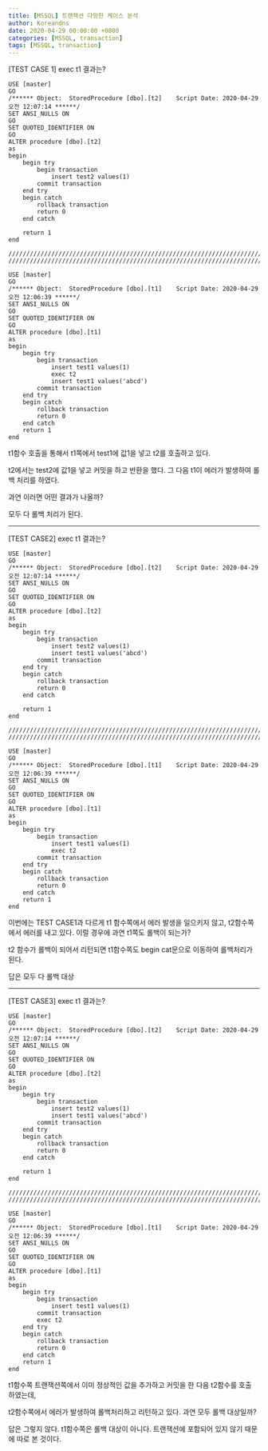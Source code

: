 ```yaml
---
title: [MSSQL] 트랜잭션 다양한 케이스 분석
author: Koreandns
date: 2020-04-29 00:00:00 +0800
categories: [MSSQL, transaction]
tags: [MSSQL, transaction]
---
```




[TEST CASE 1] exec t1 결과는?

```mssql
USE [master]
GO
/****** Object:  StoredProcedure [dbo].[t2]    Script Date: 2020-04-29 오전 12:07:14 ******/
SET ANSI_NULLS ON
GO
SET QUOTED_IDENTIFIER ON
GO
ALTER procedure [dbo].[t2]
as
begin
	begin try
		begin transaction
			insert test2 values(1)
		commit transaction
	end try
	begin catch
		rollback transaction
		return 0
	end catch

	return 1
end

////////////////////////////////////////////////////////////////////////////
////////////////////////////////////////////////////////////////////////////

USE [master]
GO
/****** Object:  StoredProcedure [dbo].[t1]    Script Date: 2020-04-29 오전 12:06:39 ******/
SET ANSI_NULLS ON
GO
SET QUOTED_IDENTIFIER ON
GO
ALTER procedure [dbo].[t1]
as
begin
	begin try
		begin transaction
			insert test1 values(1)
			exec t2
			insert test1 values('abcd')
		commit transaction
	end try
	begin catch
		rollback transaction
		return 0
	end catch
	return 1
end
```

t1함수 호출을 통해서 t1쪽에서 test1에 값1을 넣고 t2를 호출하고 있다.

t2에서는 test2에 값1을 넣고 커밋을 하고 반환을 했다. 그 다음 t1이 에러가 발생하여 롤백 처리를 하였다.



과연 이러면 어떤 결과가 나올까?

모두 다 롤백 처리가 된다.

------



[TEST CASE2] exec t1 결과는?

```mssql
USE [master]
GO
/****** Object:  StoredProcedure [dbo].[t2]    Script Date: 2020-04-29 오전 12:07:14 ******/
SET ANSI_NULLS ON
GO
SET QUOTED_IDENTIFIER ON
GO
ALTER procedure [dbo].[t2]
as
begin
	begin try
		begin transaction
			insert test2 values(1)
			insert test1 values('abcd')
		commit transaction
	end try
	begin catch
		rollback transaction
		return 0
	end catch

	return 1
end

////////////////////////////////////////////////////////////////////////////
////////////////////////////////////////////////////////////////////////////

USE [master]
GO
/****** Object:  StoredProcedure [dbo].[t1]    Script Date: 2020-04-29 오전 12:06:39 ******/
SET ANSI_NULLS ON
GO
SET QUOTED_IDENTIFIER ON
GO
ALTER procedure [dbo].[t1]
as
begin
	begin try
		begin transaction
			insert test1 values(1)
			exec t2
		commit transaction
	end try
	begin catch
		rollback transaction
		return 0
	end catch
	return 1
end
```

이번에는 TEST CASE1과 다르게 t1 함수쪽에서 에러 발생을 일으키지 않고, t2함수쪽에서 에러를 내고 있다. 이럴 경우에 과연 t1쪽도 롤백이 되는가?



t2 함수가 롤백이 되어서 리턴되면 t1함수쪽도 begin cat문으로 이동하여 롤백처리가 된다.

답은 모두 다 롤백 대상

------



[TEST CASE3] exec t1 결과는?

```mssql
USE [master]
GO
/****** Object:  StoredProcedure [dbo].[t2]    Script Date: 2020-04-29 오전 12:07:14 ******/
SET ANSI_NULLS ON
GO
SET QUOTED_IDENTIFIER ON
GO
ALTER procedure [dbo].[t2]
as
begin
	begin try
		begin transaction
			insert test2 values(1)
			insert test1 values('abcd')
		commit transaction
	end try
	begin catch
		rollback transaction
		return 0
	end catch

	return 1
end

////////////////////////////////////////////////////////////////////////////
////////////////////////////////////////////////////////////////////////////

USE [master]
GO
/****** Object:  StoredProcedure [dbo].[t1]    Script Date: 2020-04-29 오전 12:06:39 ******/
SET ANSI_NULLS ON
GO
SET QUOTED_IDENTIFIER ON
GO
ALTER procedure [dbo].[t1]
as
begin
	begin try
		begin transaction
			insert test1 values(1)
		commit transaction
		exec t2
	end try
	begin catch
		rollback transaction
		return 0
	end catch
	return 1
end
```

t1함수쪽 트랜잭션쪽에서 이미 정상적인 값을 추가하고 커밋을 한 다음 t2함수를 호출 하였는데,

t2함수쪽에서 에러가 발생하여 롤백처리하고 리턴하고 있다. 과연 모두 롤백 대상일까?

답은 그렇지 않다. t1함수쪽은 롤백 대상이 아니다. 트랜잭션에 포함되어 있지 않기 때문에 따로 본 것이다.